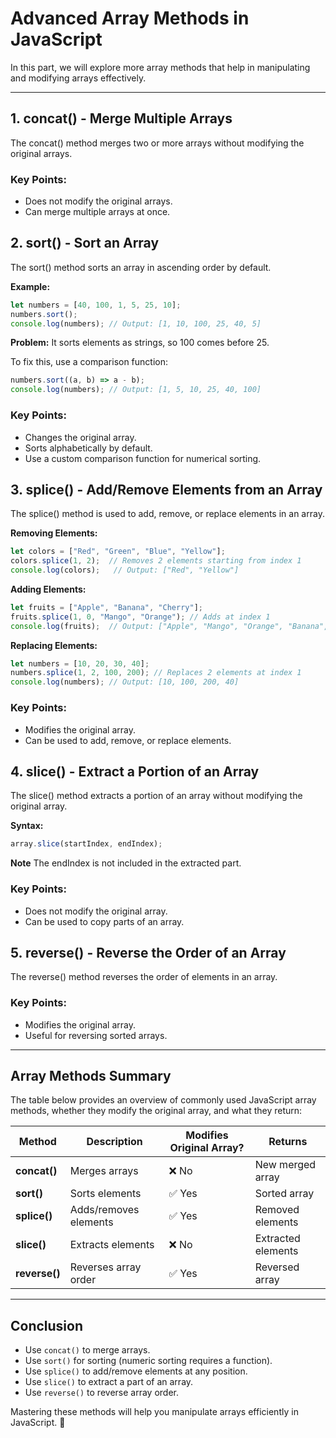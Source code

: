 # Advanced Array Methods in JavaScript

In this part, we will explore more array methods that help in manipulating and modifying arrays effectively.

---

## 1. concat() - Merge Multiple Arrays

The concat() method merges two or more arrays without modifying the original arrays.

### Key Points:

- Does not modify the original arrays.
- Can merge multiple arrays at once.

## 2. sort() - Sort an Array

The sort() method sorts an array in ascending order by default.

**Example:** 

```javascript
let numbers = [40, 100, 1, 5, 25, 10];
numbers.sort();
console.log(numbers); // Output: [1, 10, 100, 25, 40, 5]
```

**Problem:** It sorts elements as strings, so 100 comes before 25.

To fix this, use a comparison function:

```javascript
numbers.sort((a, b) => a - b);
console.log(numbers); // Output: [1, 5, 10, 25, 40, 100]
```

### Key Points:

- Changes the original array.
- Sorts alphabetically by default.
- Use a custom comparison function for numerical sorting.

## 3. splice() - Add/Remove Elements from an Array

The splice() method is used to add, remove, or replace elements in an array.

**Removing Elements:**

```javascript
let colors = ["Red", "Green", "Blue", "Yellow"];
colors.splice(1, 2);  // Removes 2 elements starting from index 1
console.log(colors);   // Output: ["Red", "Yellow"]
```

**Adding Elements:**

```javascript
let fruits = ["Apple", "Banana", "Cherry"];
fruits.splice(1, 0, "Mango", "Orange"); // Adds at index 1
console.log(fruits);  // Output: ["Apple", "Mango", "Orange", "Banana", "Cherry"]
```

**Replacing Elements:**

```javascript
let numbers = [10, 20, 30, 40];
numbers.splice(1, 2, 100, 200); // Replaces 2 elements at index 1
console.log(numbers); // Output: [10, 100, 200, 40]
```

### Key Points:

- Modifies the original array.
- Can be used to add, remove, or replace elements.

## 4. slice() - Extract a Portion of an Array

The slice() method extracts a portion of an array without modifying the original array.

**Syntax:**

```js
array.slice(startIndex, endIndex);
```

**Note** The endIndex is not included in the extracted part.

### Key Points:

- Does not modify the original array.
- Can be used to copy parts of an array.

## 5. reverse() - Reverse the Order of an Array

The reverse() method reverses the order of elements in an array.

### Key Points:

- Modifies the original array.
- Useful for reversing sorted arrays.

---

##  Array Methods Summary

The table below provides an overview of commonly used JavaScript array methods, whether they modify the original array, and what they return:

| **Method**    | **Description**            | **Modifies Original Array?** | **Returns**             |
|--------------|----------------------------|----------------------------|--------------------------|
| **concat()**  | Merges arrays               | ❌ No                      | New merged array         |
| **sort()**    | Sorts elements              | ✅ Yes                     | Sorted array             |
| **splice()**  | Adds/removes elements       | ✅ Yes                     | Removed elements         |
| **slice()**   | Extracts elements           | ❌ No                      | Extracted elements       |
| **reverse()** | Reverses array order        | ✅ Yes                     | Reversed array          |

---

## Conclusion

- Use `concat()` to merge arrays.
- Use `sort()` for sorting (numeric sorting requires a function).
- Use `splice()` to add/remove elements at any position.
- Use `slice()` to extract a part of an array.
- Use `reverse()` to reverse array order.

Mastering these methods will help you manipulate arrays efficiently in JavaScript. 🚀
